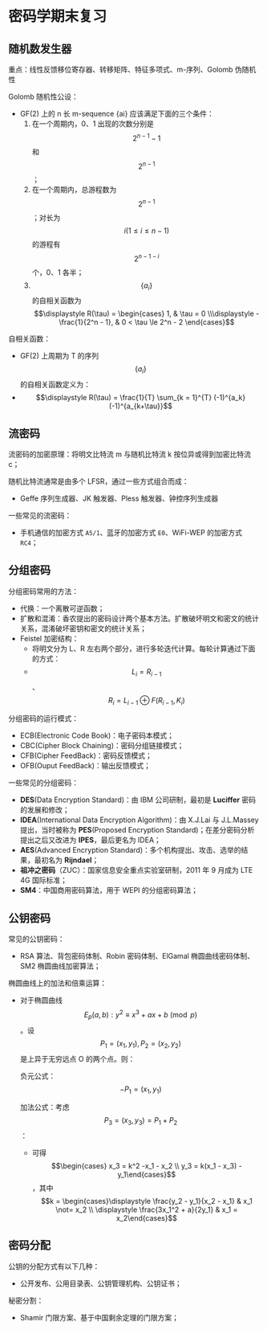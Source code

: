 # 密码学期末复习

## 随机数发生器

重点：线性反馈移位寄存器、转移矩阵、特征多项式、m-序列、Golomb 伪随机性

Golomb 随机性公设：

-  GF(2) 上的 n 长 m-sequence {ai}  应该满足下面的三个条件：
	1. 在一个周期内，0、1 出现的次数分别是 $$2^{n-1} - 1$$ 和 $$2^{n - 1}$$；
	2. 在一个周期内，总游程数为 $$2^{n-1}$$；对长为 $$i (1 \le i \le n-1)$$ 的游程有 $$2^{n-1-i}$$ 个，0、1 各半；
	3. $$\{a_i\}$$ 的自相关函数为 $$\displaystyle R(\tau) = \begin{cases} 1, & \tau = 0 \\\displaystyle -\frac{1}{2^n - 1}, & 0 < \tau \le 2^n - 2 \end{cases}$$

自相关函数：

- GF(2) 上周期为 T 的序列 $$\{a_i\}$$ 的自相关函数定义为：
- $$\displaystyle R(\tau) = \frac{1}{T} \sum_{k = 1}^{T} (-1)^{a_k} (-1)^{a_{k+\tau}}$$

## 流密码

流密码的加密原理：将明文比特流 m 与随机比特流 k 按位异或得到加密比特流 c；

随机比特流通常是由多个 LFSR，通过一些方式组合而成：

- Geffe 序列生成器、JK 触发器、Pless 触发器、钟控序列生成器

一些常见的流密码：

- 手机通信的加密方式 `A5/1`、蓝牙的加密方式 `E0`、WiFi-WEP 的加密方式 `RC4`；

## 分组密码

分组密码常用的方法：

- 代换：一个离散可逆函数；
- 扩散和混淆：香农提出的密码设计两个基本方法。扩散破坏明文和密文的统计关系，混淆破坏密钥和密文的统计关系；
- Feistel 加密结构：
  - 将明文分为 L、R 左右两个部分，进行多轮迭代计算。每轮计算通过下面的方式：
  - $$L_i = R_{i-1}$$、$$R_i = L_{i-1} \oplus F(R_{i-1}, K_i)$$

分组密码的运行模式：

- ECB(Electronic Code Book)：电子密码本模式；
- CBC(Cipher Block Chaining)：密码分组链接模式；
- CFB(Cipher FeedBack)：密码反馈模式；
- OFB(Ouput FeedBack)：输出反馈模式；

一些常见的分组密码：

- **DES**(Data Encryption Standard)：由 IBM 公司研制，最初是 **Luciffer** 密码的发展和修改；
- **IDEA**(International Data Encryption Algorithm)：由 X.J.Lai 与 J.L.Massey 提出，当时被称为 **PES**(Proposed Encryption Standard)；在差分密码分析提出之后又改进为 **IPES**，最后更名为 IDEA；
- **AES**(Advanced Encryption Standard)：多个机构提出、攻击、选举的结果，最初名为 **Rijndael**；
- **祖冲之密码**（ZUC）：国家信息安全重点实验室研制，2011 年 9 月成为 LTE 4G 国际标准；
- **SM4**：中国商用密码算法，用于 WEPI 的分组密码算法；

## 公钥密码

常见的公钥密码：

- RSA 算法、背包密码体制、Robin 密码体制、ElGamal 椭圆曲线密码体制、SM2 椭圆曲线加密算法；

椭圆曲线上的加法和倍乘运算：

- 对于椭圆曲线  $$E_p(a, b): y^2 \equiv x^3 +ax +b \pmod{p}$$。设 $$P_1 = (x_1, y_1), P_2 = (x_2, y_2)$$ 是上异于无穷远点 O 的两个点。则：

  负元公式：$$-P_1 = (x_1, y_1)$$

  加法公式：考虑 $$P_3 = (x_3, y_3) = P_1 + P_2$$：

  - 可得 $$\begin{cases} x_3 = k^2 -x_1 - x_2 \\ y_3 = k(x_1 - x_3) - y_1\end{cases}$$，其中 $$k = \begin{cases}\displaystyle \frac{y_2 - y_1}{x_2 - x_1} & x_1 \not= x_2 \\ \displaystyle \frac{3x_1^2 + a}{2y_1} & x_1 = x_2\end{cases}$$


## 密码分配

公钥的分配方式有以下几种：

- 公开发布、公用目录表、公钥管理机构、公钥证书；

秘密分割：

- Shamir 门限方案、基于中国剩余定理的门限方案；